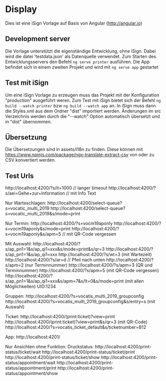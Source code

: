# Display

Dies ist eine iSign Vorlage auf Basis von Angular (http://angular.io)

## Development server

Die Vorlage unterstützt die eigenständige Entwicklung, ohne iSign. Dabei wird die datei 'testdata.json' als Datenquelle verwendet.
Zum Starten des Entwicklungsservers den Befehl `ng serve printer` ausführen. Die App befindet sich in einem zweiten Projekt und wird mit `ng serve app` gestartet

## Test mit iSign

Um eine iSign Vorlage zu erzeugen muss das Projekt mit der Konfiguration "production" ausgeführt weren. Zum Test mit iSign bietet sich der Befehl `ng build --watch printer` bzw `ng build --watch app` an.
In iSign muss dann die Styles.xml aus dem Ordner "dist" importiert werden. Änderungen im src Verzeichnis werden durch die "--watch" Option automatisch übersetzt und in "dist" übernommen.

## Übersetzung

Die Übersetzungen sind in assets/i18n zu finden. Diese können mit https://www.npmjs.com/package/ngx-translate-extract-csv von oder zu CSV konvertiert werden.

## Test Urls

http://localhost:4200/?s/it=1000 // langer timeout
http://localhost:4200/?s/aei=Gehe+zur+Information // mit Info Text

Nur Warteschlagen:
http://localhost:4200/select-queue?s=vocatic_multi_2019
http://localhost:4200/select-queue?s=vocatic_multi_2019&s/mode=print

Nur Termin:
http://localhost:4200/?s=vocm19aponly
http://localhost:4200/?s=vocm19aponly&s/mode=print
http://localhost:4200/?s=vocm19aponly&s/apm=5 // mit QR-Code vergessen

Mit Auswahl:
http://localhost:4200/?s/ap_pn1=1&s/ap_qi1=xxx&s/mode=print&s/qr=3
http://localhost:4200/?s/ap_pn1=1&s/ap_qi1=xxx
http://localhost:4200/?s/wt=3 (mit Wartezeit)
http://localhost:4200/?s/ar=d // Pfeil nach unten
http://localhost:4200/?s/apm=2 (nur Terminnummer)
http://localhost:4200/?s/apm=3 (QR und Terminnummer)
http://localhost:4200/?s/apm=5 (mit QR-Code vergessen)
http://localhost:4200/?s/ap_pn1=1&s/ap_qi1=xxx&s/apm=7&s/lt=0&s/mode=print (mit allen Möglichkeiten)
UID:1234

Gruppen:
http://localhost:4200/?s=vocatis_multi_2019_groupconfig
http://localhost:4200/?s=vocatis_multi_2019_groupconfig&s/entry=s (mit Auswahl)

Ticket:
http://localhost:4200/(print:ticket)?view=print
http://localhost:4200/(print:ticket)?view=print&s/qr=3 (mit QR-Code)
http://localhost:4200/?s=vocatis_ticket_default&s/ticketnumber=B12

App:
http://localhost:4201/

Nur Ansichten ohne Funktion:
Druckstatus:
http://localhost:4200/print-status/ticket/wait
http://localhost:4200/print-status/ticket/print
http://localhost:4200/print-status/ticket/show
http://localhost:4200/print-status/appointment/wait
http://localhost:4200/print-status/appointment/print
http://localhost:4200/print-status/appointment/show
